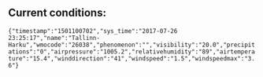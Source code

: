 ## Current conditions: 
 ``` {"timestamp":"1501100702","sys_time":"2017-07-26 23:25:17","name":"Tallinn-Harku","wmocode":"26038","phenomenon":"","visibility":"20.0","precipitations":"0","airpressure":"1005.2","relativehumidity":"89","airtemperature":"15.4","winddirection":"41","windspeed":"1.5","windspeedmax":"3.6"} ```
